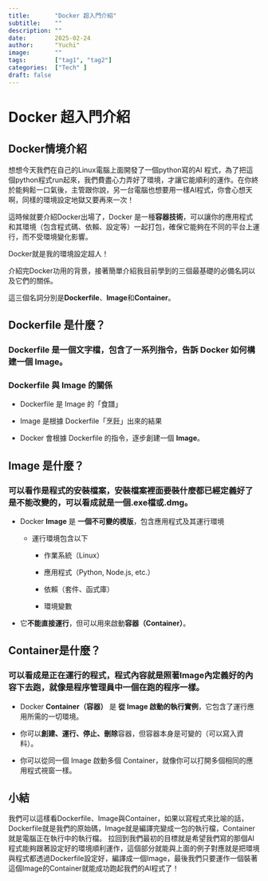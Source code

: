 ```yaml
---
title:       "Docker 超入門介紹"
subtitle:    ""
description: ""
date:        2025-02-24
author:      "Yuchi"
image:       ""
tags:        ["tag1", "tag2"]
categories:  ["Tech" ]
draft: false
---
```


# Docker 超入門介紹

## Docker情境介紹

想想今天我們在自己的Linux電腦上面開發了一個python寫的AI 程式，為了把這個python程式run起來，我們費盡心力弄好了環境，才讓它能順利的運作。在你終於能夠鬆一口氣後，主管跟你說，另一台電腦也想要用一樣AI程式，你會心想天啊，同樣的環境設定地獄又要再來一次！

這時候就要介紹Docker出場了，Docker 是一種**容器技術**，可以讓你的應用程式和其環境（包含程式碼、依賴、設定等）一起打包，確保它能夠在不同的平台上運行，而不受環境變化影響。

Docker就是我的環境設定超人！

介紹完Docker功用的背景，接著簡單介紹我目前學到的三個最基礎的必備名詞以及它們的關係。

這三個名詞分別是**Dockerfile**、**Image**和**Container**。

## **Dockerfile 是什麼？**

### **Dockerfile 是一個文字檔**，包含了一系列指令，告訴 Docker **如何構建一個 Image**。

### **Dockerfile 與 Image 的關係**

- Dockerfile 是 Image 的「食譜」

- Image 是根據 Dockerfile「烹飪」出來的結果

- Docker 會根據 Dockerfile 的指令，逐步創建一個 **Image**。

## Image 是什麼？

### 可以看作是程式的安裝檔案，安裝檔案裡面要裝什麼都已經定義好了是不能改變的，可以看成就是一個.exe檔或.dmg。

- Docker **Image** 是 **一個不可變的模版**，包含應用程式及其運行環境

   - 運行環境包含以下

      - 作業系統（Linux）

      - 應用程式（Python, Node.js, etc.）

      - 依賴（套件、函式庫）

      - 環境變數

- 它**不能直接運行**，但可以用來啟動**容器（Container）**。

## Container是什麼？

### 可以看成是正在運行的程式，程式內容就是照著Image內定義好的內容下去跑，就像是程序管理員中一個在跑的程序一樣。

- Docker **Container（容器）** 是 **從 Image 啟動的執行實例**，它包含了運行應用所需的一切環境。

- 你可以**創建、運行、停止、刪除**容器，但容器本身是可變的（可以寫入資料）。

- 你可以從同一個 Image 啟動多個 Container，就像你可以打開多個相同的應用程式視窗一樣。

## 小結

我們可以這樣看Dockerfile、Image與Container，如果以寫程式來比喻的話，Dockerfile就是我們的原始碼，Image就是編譯完變成一包的執行檔，Container就是電腦正在執行中的執行檔。
拉回到我們最初的目標就是希望我們寫的那個AI程式能夠跟著設定好的環境順利運作，這個部分就能與上面的例子對應就是把環境與程式都透過Dockerfile設定好，編譯成一個Image，最後我們只要運作一個裝著這個Image的Container就能成功跑起我們的AI程式了！
